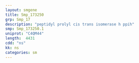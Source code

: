 ```yaml
---
layout: smgene
title: Smp_173250
grp: Smp_17
description: "peptidyl prolyl cis trans isomerase h ppih"
smp: Smp_173250.1
uniprot: "C4QM44"
length:  4431
cdd: "ns"
kk: ns
categories: sm
---
```


